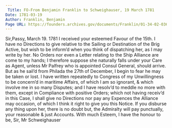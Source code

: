 ```yaml
---
 Title: FO-From Benjamin Franklin to Schweighauser, 19 March 1781
Date: 1781-03-19
Author: Franklin, Benjamin
Page URL: https://founders.archives.gov/documents/Franklin/01-34-02-0364
---
```


Sir,Passy, March 19. 1781
I received your esteemed Favour of the 15th. I have no Directions to give relative to the Sailing or Destination of the Brig Active, but wish to be inform’d when you think of dispatching her, as I may write by her.
No Orders nor even a Letter relating to the Ship Alliance are come to my hands; I therefore suppose she naturally falls under your Care as Agent, unless Mr Palfrey who is appointed Consul General, should arrive. But as he sail’d from Philada the 27th of December, I begin to fear he may be taken or lost. I have written repeatedly to Congress of my Unwillingness to be concern’d in maritime Affairs, of which I am so ignorant, & which involve me in so many Disputes; and I have resolv’d to meddle no more with them, except in Compliance with positive Orders; which not having receiv’d in this Case, I shall give no Directions nor pay any Expences the Alliance may occasion, of which I think it right to give you this Notice. If you disburse any thing upon her, there is no doubt but, the Admiralty will pay punctually, your reasonable & just Accounts. With much Esteem, I have the honour to be, Sir,
Mr Schweighauser

